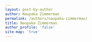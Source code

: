 ```yaml
---
layout: post-by-author
author: Naupaka Zimmerman
permalink: /authors/naupaka-zimmerman/
title: Naupaka Zimmerman
author_profile: 'false'
site-map: 'true'
---
```

